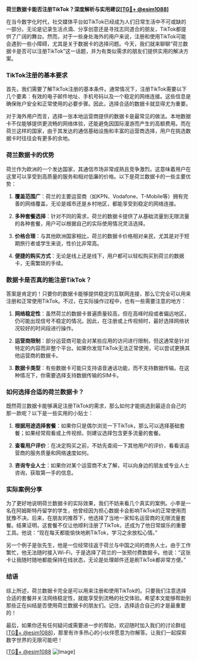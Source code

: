 **荷兰数据卡能否注册TikTok？深度解析与实用建议[[TG💪+ @esim1088](https://t.me/s/esim1088)]**

在当今数字化时代，社交媒体平台如TikTok已经成为人们日常生活中不可或缺的一部分。无论是记录生活点滴、分享创意还是寻找志同道合的朋友，TikTok都提供了广阔的舞台。然而，对于一些身处海外的用户来说，注册和使用TikTok可能会遇到一些小障碍，尤其是关于数据卡的选择问题。今天，我们就来聊聊“荷兰数据卡是否可以注册TikTok”这一话题，并为有类似需求的朋友们提供实用的解决方案。

### TikTok注册的基本要求

首先，我们需要了解TikTok注册的基本条件。通常情况下，注册TikTok需要以下几个要素：有效的电子邮件地址、手机号码以及一个稳定的网络连接。这些信息是确保账户安全和正常使用的必要步骤。因此，选择合适的数据卡就显得尤为重要。

对于海外用户而言，选择一张本地运营商提供的数据卡是最常见的做法。本地数据卡不仅能够提供更流畅的网络体验，还能避免因国际漫游而产生的高额费用。而在荷兰这样的国家，由于其发达的通信基础设施和丰富的运营商选择，用户在挑选数据卡时往往会有更多的余地。

### 荷兰数据卡的优势

荷兰作为欧洲的一个发达国家，其通信市场非常成熟且竞争激烈。这意味着用户在这里可以享受到高质量的服务和相对低廉的价格。以下是荷兰数据卡的一些主要优势：

1. **覆盖范围广**：荷兰的主要运营商（如KPN、Vodafone、T-Mobile等）拥有完善的网络覆盖，无论是城市还是乡村地区，都能享受到稳定的网络连接。
   
2. **多种套餐选择**：针对不同的需求，荷兰的数据卡提供了从基础流量到无限流量的各种套餐，用户可以根据自己的实际使用情况灵活选择。

3. **价格合理**：与其他欧洲国家相比，荷兰的数据卡价格相对亲民，尤其是对于短期旅行者或学生来说，性价比非常高。

4. **便捷的购买方式**：无论是线上还是线下，用户都可以轻松购买到荷兰的数据卡，无需繁琐的手续。

### 数据卡是否真的能注册TikTok？

答案是肯定的！只要你的数据卡能够提供稳定的互联网连接，那么它完全可以用来注册和正常使用TikTok。不过，在实际操作过程中，也有一些需要注意的地方：

1. **网络稳定性**：虽然荷兰的数据卡普遍质量较高，但在高峰时段或者偏远地区，仍可能出现信号不稳定的情况。因此，在注册或上传视频时，最好选择网络状况较好的时间段进行操作。

2. **运营商限制**：部分运营商可能会对某些应用的访问进行限制，但这通常是针对特定的内容而非整个平台。如果你发现TikTok无法正常使用，可以尝试更换其他运营商的数据卡。

3. **数据卡类型**：有些数据卡可能只支持语音通话功能，而不支持数据传输。在这种情况下，你需要选择支持数据传输的SIM卡。

### 如何选择合适的荷兰数据卡？

既然荷兰数据卡能够满足注册TikTok的需求，那么如何才能挑选到最适合自己的那一款呢？以下是一些实用的小贴士：

1. **根据用途选择套餐**：如果你只是偶尔浏览一下TikTok，那么可以选择基础套餐；如果经常观看或上传视频，则建议选择包含更多流量的套餐。

2. **查看用户评价**：在决定购买之前，不妨先查阅一下其他用户的评价，看看该运营商的服务质量和网络速度如何。

3. **咨询专业人士**：如果你对某个运营商不太了解，可以向身边的朋友或专业人士咨询，获取第一手的信息。

### 实际案例分享

为了更好地说明荷兰数据卡的实际效果，我们不妨来看几个真实的案例。小李是一名在阿姆斯特丹留学的学生，他曾经因为担心数据卡会影响TikTok的正常使用而犹豫不决。后来，在朋友的推荐下，他选择了当地一家知名运营商的无限流量套餐。结果证明，这套餐不仅让他顺利注册了TikTok，还成为了他日常娱乐的重要工具。他说：“现在每天都能愉快地刷TikTok，学习之余放松心情。”

另一个例子是张先生，他是一位经常往返于荷兰与中国之间的商务人士。由于工作繁忙，他无法随时接入Wi-Fi，于是选择了荷兰的一张预付费数据卡。他说：“这张卡让我随时随地都能保持在线状态，无论是处理邮件还是刷TikTok都非常方便。”

### 结语

综上所述，荷兰数据卡完全是可以用来注册和使用TikTok的。只要我们注意选择合适的套餐并关注网络稳定性，就能享受到流畅的社交体验。希望本文能够帮助到那些正在纠结是否使用荷兰数据卡的朋友们。记住，选择适合自己的才是最重要的！

最后，如果你还有任何疑问或需要进一步的帮助，欢迎随时加入我们的讨论群组[[TG💪+ @esim1088](https://t.me/s/esim1088)]，那里有许多热心的小伙伴愿意为你解答。让我们一起探索数字世界的无限可能吧！

[[TG💪+ @esim1088](https://t.me/s/esim1088) ![Image](https://i.postimg.cc/4NQfJmqS/Snipaste-2025-05-13-00-14-12.png)]